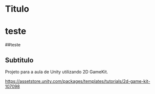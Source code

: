 # Titulo
# teste
##teste

## Subtitulo

Projeto para a aula de Unity utilizando 2D GameKit.

https://assetstore.unity.com/packages/templates/tutorials/2d-game-kit-107098
